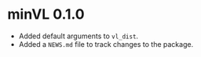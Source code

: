 # minVL 0.1.0

* Added default arguments to `vl_dist`.
* Added a `NEWS.md` file to track changes to the package.
